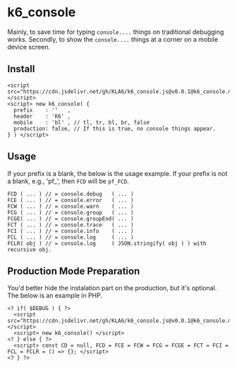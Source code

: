 #  k6_console
Mainly, to save time for typing `console....` things on traditional debugging works.
Secondly, to show the `console....` things at a corner on a mobile device screen.

## Install
```
<script src="https://cdn.jsdelivr.net/gh/KLA6/k6_console.js@v0.0.1@k6_console.min.js"></script>
<script> new k6_console( {
  prefix    : ''   , 
  header    : 'K6' ,  
  mobile    : 'bl' , // tl, tr, bl, br, false
  production: false, // If this is true, no console things appear.
} ) </script>
```

## Usage
If your prefix is a blank, the below is the usage example.
If your prefix is not a blank, e.g., 'pf_', then `FCD` will be `pf_FCD`.
```
FCD ( ... ) // = console.debug   ( ... )
FCE ( ... ) // = console.error   ( ... )
FCW ( ... ) // = console.warn    ( ... )
FCG ( ... ) // = console.group   ( ... )
FCGE( ... ) // = console.groupEnd( ... )
FCT ( ... ) // = console.trace   ( ... )
FCI ( ... ) // = console.info    ( ... )
FCL ( ... ) // = console.log     ( ... )
FCLR( obj ) // = console.log     ( JSON.stringify( obj ) ) with recursive obj.
```

## Production Mode Preparation
You'd better hide the instalation part on the production, but it's optional.
The below is an example in PHP.
```
<? if( $DEBUG ) { ?>
  <script src="https://cdn.jsdelivr.net/gh/KLA6/k6_console.js@v0.0.1@k6_console.min.js"></script>
  <script> new k6_console() </script>
<? } else { ?>
  <script> const CD = null, FCD = FCE = FCW = FCG = FCGE = FCT = FCI = FCL = FCLR = () => {}; </script>
<? } ?>
```
